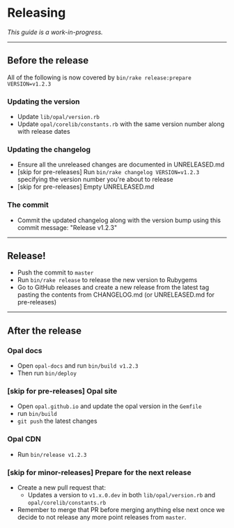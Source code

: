 # Releasing

_This guide is a work-in-progress._

---

## Before the release

All of the following is now covered by `bin/rake release:prepare VERSION=v1.2.3`

### Updating the version

- Update `lib/opal/version.rb`
- Update `opal/corelib/constants.rb` with the same version number along with release dates

### Updating the changelog

- Ensure all the unreleased changes are documented in UNRELEASED.md
- [skip for pre-releases] Run `bin/rake changelog VERSION=v1.2.3` specifying the version number you're about to release
- [skip for pre-releases] Empty UNRELEASED.md

### The commit

- Commit the updated changelog along with the version bump using this commit message:
  "Release v1.2.3"

---

## Release!

- Push the commit to `master`
- Run `bin/rake release` to release the new version to Rubygems
- Go to GitHub releases and create a new release from the latest tag pasting the contents from CHANGELOG.md (or UNRELEASED.md for pre-releases)

---

## After the release

### Opal docs

- Open `opal-docs` and run `bin/build v1.2.3`
- Then run `bin/deploy`

### [skip for pre-releases] Opal site

- Open `opal.github.io` and update the opal version in the `Gemfile`
- run `bin/build`
- `git push` the latest changes

### Opal CDN

- Run `bin/release v1.2.3`

### [skip for minor-releases] Prepare for the next release

- Create a new pull request that:
  - Updates a version to `v1.x.0.dev` in both `lib/opal/version.rb` and `opal/corelib/constants.rb`
- Remember to merge that PR before merging anything else next once we decide to not release any more point releases from `master`.


